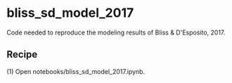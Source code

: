 # bliss_sd_model_2017

Code needed to reproduce the modeling results of Bliss & D'Esposito, 2017.

## Recipe

(1) Open notebooks/bliss_sd_model_2017.ipynb.

